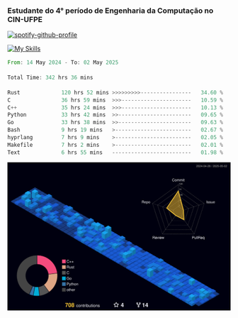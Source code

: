 
### Estudante do 4° período de Engenharia da Computação no CIN-UFPE

[![spotify-github-profile](https://spotify-github-profile.kittinanx.com/api/view?uid=21nggge2ld354asa4l3xoze2q&cover_image=true&theme=novatorem&show_offline=false&background_color=000000&interchange=true&bar_color=53b14f&bar_color_cover=true)](https://github.com/kittinan/spotify-github-profile)


[![My Skills](https://skillicons.dev/icons?i=c,cpp,rust,py,java,neovim&theme=dark)](https://skillicons.dev)

<!--START_SECTION:waka-->

```rust
From: 14 May 2024 - To: 02 May 2025

Total Time: 342 hrs 36 mins

Rust             120 hrs 52 mins >>>>>>>>>----------------   34.60 %
C                36 hrs 59 mins  >>>----------------------   10.59 %
C++              35 hrs 24 mins  >>>----------------------   10.13 %
Python           33 hrs 42 mins  >>-----------------------   09.65 %
Go               33 hrs 38 mins  >>-----------------------   09.63 %
Bash             9 hrs 19 mins   >------------------------   02.67 %
hyprlang         7 hrs 9 mins    >------------------------   02.05 %
Makefile         7 hrs 2 mins    >------------------------   02.01 %
Text             6 hrs 55 mins   -------------------------   01.98 %
```

<!--END_SECTION:waka-->

![](./profile-3d-contrib/profile-night-view.svg)
